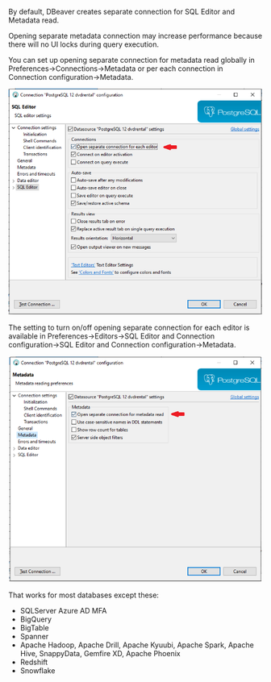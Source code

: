 By default, DBeaver creates separate connection for SQL Editor and Metadata read.

Opening separate metadata connection may increase performance because there will no UI locks during query execution.

You can set up opening separate connection for metadata read globally in Preferences->Connections->Metadata or per each connection in Connection configuration->Metadata.

![](images/separate-connection-editor.png)

The setting to turn on/off opening separate connection for each editor is available in Preferences->Editors->SQL Editor and Connection configuration->SQL Editor and Connection configuration->Metadata.

![](images/separate-connection-meta.png)

That works for most databases except these:
- SQLServer Azure AD MFA
- BigQuery
- BigTable
- Spanner
- Apache Hadoop, Apache Drill, Apache Kyuubi, Apache Spark, Apache Hive, SnappyData, Gemfire XD, Apache Phoenix
- Redshift
- Snowflake

